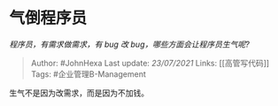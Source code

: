 # 气倒程序员
*程序员，有需求做需求，有 bug 改 bug，哪些方面会让程序员生气呢?*

> Author: #JohnHexa
Last update: *23/07/2021* 
Links: [[高管写代码]]
Tags: #企业管理B-Management

 
生气不是因为改需求，而是因为不加钱。



